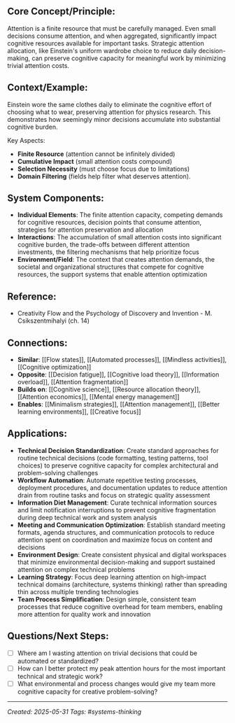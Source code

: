 ## Core Concept/Principle:
Attention is a finite resource that must be carefully managed. Even small decisions consume attention, and when aggregated, significantly impact cognitive resources available for important tasks. Strategic attention allocation, like Einstein's uniform wardrobe choice to reduce daily decision-making, can preserve cognitive capacity for meaningful work by minimizing trivial attention costs.

## Context/Example:
Einstein wore the same clothes daily to eliminate the cognitive effort of choosing what to wear, preserving attention for physics research. This demonstrates how seemingly minor decisions accumulate into substantial cognitive burden. 

Key Aspects: 
- **Finite Resource** (attention cannot be infinitely divided)
- **Cumulative Impact** (small attention costs compound)
- **Selection Necessity** (must choose focus due to limitations)
- **Domain Filtering** (fields help filter what deserves attention).

## System Components:
- **Individual Elements**: The finite attention capacity, competing demands for cognitive resources, decision points that consume attention, strategies for attention preservation and allocation
- **Interactions**: The accumulation of small attention costs into significant cognitive burden, the trade-offs between different attention investments, the filtering mechanisms that help prioritize focus
- **Environment/Field**: The context that creates attention demands, the societal and organizational structures that compete for cognitive resources, the support systems that enable attention optimization

## Reference:
- Creativity Flow and the Psychology of Discovery and Invention - M. Csikszentmihalyi (ch. 14)

## Connections:

- **Similar**: [[Flow states]], [[Automated processes]], [[Mindless activities]], [[Cognitive optimization]]
- **Opposite**: [[Decision fatigue]], [[Cognitive load theory]], [[Information overload]], [[Attention fragmentation]]
- **Builds on**: [[Cognitive science]], [[Resource allocation theory]], [[Attention economics]], [[Mental energy management]]
- **Enables**: [[Minimalism strategies]], [[Attention management]], [[Better learning environments]], [[Creative focus]]

## Applications:
- **Technical Decision Standardization**: Create standard approaches for routine technical decisions (code formatting, testing patterns, tool choices) to preserve cognitive capacity for complex architectural and problem-solving challenges
- **Workflow Automation**: Automate repetitive testing processes, deployment procedures, and documentation updates to reduce attention drain from routine tasks and focus on strategic quality assessment
- **Information Diet Management**: Curate technical information sources and limit notification interruptions to prevent cognitive fragmentation during deep technical work and system analysis
- **Meeting and Communication Optimization**: Establish standard meeting formats, agenda structures, and communication protocols to reduce attention spent on coordination and maximize focus on content and decisions
- **Environment Design**: Create consistent physical and digital workspaces that minimize environmental decision-making and support sustained attention on complex technical problems
- **Learning Strategy**: Focus deep learning attention on high-impact technical domains (architecture, systems thinking) rather than spreading thin across multiple trending technologies
- **Team Process Simplification**: Design simple, consistent team processes that reduce cognitive overhead for team members, enabling more attention for quality work and innovation

## Questions/Next Steps:
- [ ] Where am I wasting attention on trivial decisions that could be automated or standardized?
- [ ] How can I better protect my peak attention hours for the most important technical and strategic work?
- [ ] What environmental and process changes would give my team more cognitive capacity for creative problem-solving?

---

_Created: 2025-05-31_ _Tags: #systems-thinking_